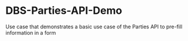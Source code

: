 # DBS-Parties-API-Demo
Use case that demonstrates a basic use case of the Parties API to pre-fill information in a form
